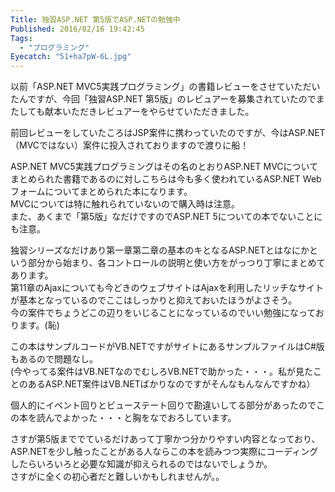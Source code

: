 ```yaml
---
Title: 独習ASP.NET 第5版でASP.NETの勉強中
Published: 2016/02/16 19:42:45
Tags:
  - "プログラミング"
Eyecatch: "51+ha7pW-6L.jpg"
---
```

以前「ASP.NET MVC5実践プログラミング」の書籍レビューをさせていただいたんですが、今回「独習ASP.NET 第5版」のレビュアーを募集されていたのでまたしても献本いただきレビュアーをやらせていただきました。

<?# EmbedLink "http://blog.thty.net/entry/2014/10/15/011126" /?>

前回レビューをしていたころはJSP案件に携わっていたのですが、今はASP.NET（MVCではない）案件に投入されておりますので渡りに船！  

ASP.NET MVC5実践プログラミングはその名のとおりASP.NET MVCについてまとめられた書籍であるのに対しこちらは今も多く使われているASP.NET Webフォームについてまとめられた本になります。  
MVCについては特に触れられていないので購入時は注意。  
また、あくまで「第5版」なだけですのでASP.NET 5についての本でないことにも注意。  


独習シリーズなだけあり第一章第二章の基本のキとなるASP.NETとはなにかという部分から始まり、各コントロールの説明と使い方をがっつり丁寧にまとめてあります。  
第11章のAjaxについても今どきのウェブサイトはAjaxを利用したリッチなサイトが基本となっているのでここはしっかりと抑えておいたほうがよさそう。  
今の案件でちょうどこの辺りをいじることになっているのでいい勉強になっております。(恥)  

この本はサンプルコードがVB.NETですがサイトにあるサンプルファイルはC#版もあるので問題なし。  
(今やってる案件はVB.NETなのでむしろVB.NETで助かった・・・。私が見たことのあるASP.NET案件はVB.NETばかりなのですがそんなもんなんですかね）  

個人的にイベント回りとビューステート回りで勘違いしてる部分があったのでこの本を読んでよかった・・・と胸をなでおろしています。  

さすが第5版まででているだけあって丁寧かつ分かりやすい内容となっており、ASP.NETを少し触ったことがある人ならこの本を読みつつ実際にコーディングしたらいろいろと必要な知識が抑えられるのではないでしょうか。  
さすがに全くの初心者だと難しいかもしれませんが。。  

<?# AmazonAffiliate 4798144029 /?>

